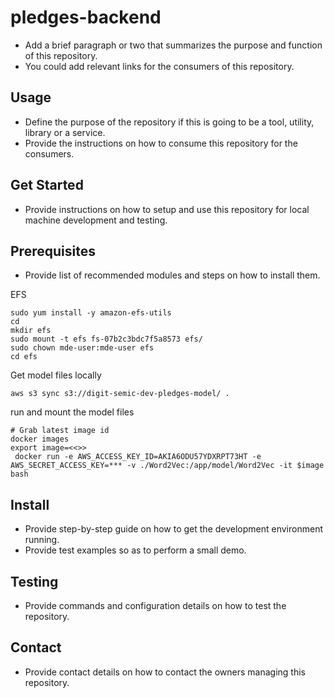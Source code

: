 # pledges-backend
* Add a brief paragraph or two that summarizes the purpose and function of this repository.
* You could add relevant links for the consumers of this repository.

## Usage
* Define the purpose of the repository if this is going to be a tool, utility, library or a service.
* Provide the instructions on how to consume this repository for the consumers.

## Get Started
* Provide instructions on how to setup and use this repository for local machine development and testing.

## Prerequisites
* Provide list of recommended modules and steps on how to install them.

EFS 
```
sudo yum install -y amazon-efs-utils
cd 
mkdir efs
sudo mount -t efs fs-07b2c3bdc7f5a8573 efs/
sudo chown mde-user:mde-user efs
cd efs

```

Get model files locally
```
aws s3 sync s3://digit-semic-dev-pledges-model/ .
```

run and mount the model files
```
# Grab latest image id
docker images
export image=<<>>
 docker run -e AWS_ACCESS_KEY_ID=AKIA6ODU57YDXRPT73HT -e AWS_SECRET_ACCESS_KEY=*** -v ./Word2Vec:/app/model/Word2Vec -it $image bash

```




## Install
* Provide step-by-step guide on how to get the development environment running.
* Provide test examples so as to perform a small demo.

## Testing
* Provide commands and configuration details on how to test the repository.

## Contact
* Provide contact details on how to contact the owners managing this repository.
